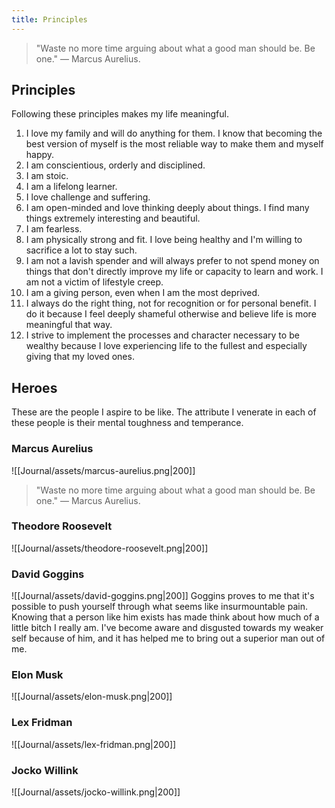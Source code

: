 ```yaml
---
title: Principles
---
```


>"Waste no more time arguing about what a good man should be. Be one." — Marcus Aurelius.

## Principles
Following these principles makes my life meaningful.
1. I love my family and will do anything for them. I know that becoming the best version of myself is the most reliable way to make them and myself happy.
2. I am conscientious, orderly and disciplined.
3. I am stoic.
4. I am a lifelong learner.
5. I love challenge and suffering.
6. I am open-minded and love thinking deeply about things. I find many things extremely interesting and beautiful.
7. I am fearless.
8. I am physically strong and fit. I love being healthy and I'm willing to sacrifice a lot to stay such.
9. I am not a lavish spender and will always prefer to not spend money on things that don't directly improve my life or capacity to learn and work. I am not a victim of lifestyle creep.
10. I am a giving person, even when I am the most deprived.
11. I always do the right thing, not for recognition or for personal benefit. I do it because I feel deeply shameful otherwise and believe life is more meaningful that way.
12. I strive to implement the processes and character necessary to be wealthy because I love experiencing life to the fullest and especially giving that my loved ones.

## Heroes
These are the people I aspire to be like. The attribute I venerate in each of these people is their mental toughness and temperance.

### Marcus Aurelius
![[Journal/assets/marcus-aurelius.png|200]]
> "Waste no more time arguing about what a good man should be. Be one." — Marcus Aurelius.

### Theodore Roosevelt
![[Journal/assets/theodore-roosevelt.png|200]]


### David Goggins
![[Journal/assets/david-goggins.png|200]]
Goggins proves to me that it's possible to push yourself through what seems like insurmountable pain. Knowing that a person like him exists has made think about how much of a little bitch I really am. I've become aware and disgusted towards my weaker self because of him, and it has helped me to bring out a superior man out of me.

### Elon Musk
![[Journal/assets/elon-musk.png|200]]


### Lex Fridman
![[Journal/assets/lex-fridman.png|200]]


### Jocko Willink
![[Journal/assets/jocko-willink.png|200]]

